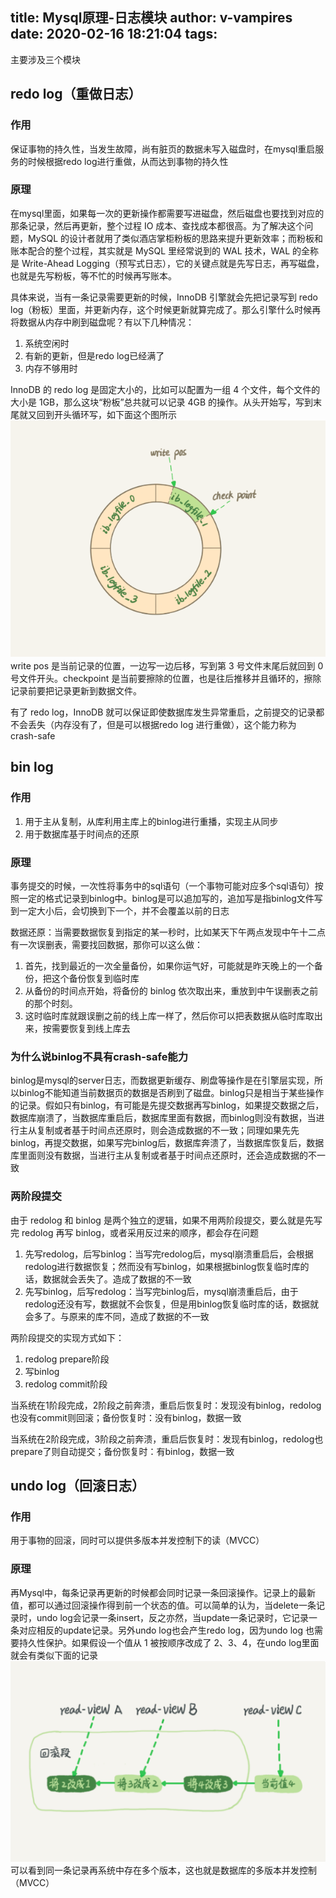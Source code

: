 title: Mysql原理-日志模块
author: v-vampires
date: 2020-02-16 18:21:04
tags:
---
主要涉及三个模块

## redo log（重做日志）
### 作用
保证事物的持久性，当发生故障，尚有脏页的数据未写入磁盘时，在mysql重启服务的时候根据redo log进行重做，从而达到事物的持久性
### 原理
在mysql里面，如果每一次的更新操作都需要写进磁盘，然后磁盘也要找到对应的那条记录，然后再更新，整个过程 IO 成本、查找成本都很高。为了解决这个问题，MySQL 的设计者就用了类似酒店掌柜粉板的思路来提升更新效率；而粉板和账本配合的整个过程，其实就是 MySQL 里经常说到的 WAL 技术，WAL 的全称是 Write-Ahead Logging（预写式日志），它的关键点就是先写日志，再写磁盘，也就是先写粉板，等不忙的时候再写账本。

具体来说，当有一条记录需要更新的时候，InnoDB 引擎就会先把记录写到 redo log（粉板）里面，并更新内存，这个时候更新就算完成了。那么引擎什么时候再将数据从内存中刷到磁盘呢？有以下几种情况：

1. 系统空闲时
2. 有新的更新，但是redo log已经满了
3. 内存不够用时

InnoDB 的 redo log 是固定大小的，比如可以配置为一组 4 个文件，每个文件的大小是 1GB，那么这块“粉板”总共就可以记录 4GB 的操作。从头开始写，写到末尾就又回到开头循环写，如下面这个图所示 
![upload successful](/images/pasted-17.png)
write pos 是当前记录的位置，一边写一边后移，写到第 3 号文件末尾后就回到 0 号文件开头。checkpoint 是当前要擦除的位置，也是往后推移并且循环的，擦除记录前要把记录更新到数据文件。

有了 redo log，InnoDB 就可以保证即使数据库发生异常重启，之前提交的记录都不会丢失（内存没有了，但是可以根据redo log 进行重做），这个能力称为 crash-safe

## bin log
### 作用
1. 用于主从复制，从库利用主库上的binlog进行重播，实现主从同步
2. 用于数据库基于时间点的还原

### 原理
事务提交的时候，一次性将事务中的sql语句（一个事物可能对应多个sql语句）按照一定的格式记录到binlog中。binlog是可以追加写的，追加写是指binlog文件写到一定大小后，会切换到下一个，并不会覆盖以前的日志

数据还原：当需要数据恢复到指定的某一秒时，比如某天下午两点发现中午十二点有一次误删表，需要找回数据，那你可以这么做：
1. 首先，找到最近的一次全量备份，如果你运气好，可能就是昨天晚上的一个备份，把这个备份恢复到临时库
2. 从备份的时间点开始，将备份的 binlog 依次取出来，重放到中午误删表之前的那个时刻。
3. 这时临时库就跟误删之前的线上库一样了，然后你可以把表数据从临时库取出来，按需要恢复到线上库去

### 为什么说binlog不具有crash-safe能力
binlog是mysql的server日志，而数据更新缓存、刷盘等操作是在引擎层实现，所以binlog不能知道当前数据页的数据是否刷到了磁盘。binlog只是相当于某些操作的记录。假如只有binlog，有可能是先提交数据再写binlog，如果提交数据之后，数据库崩溃了，当数据库重启后，数据库里面有数据，而binlog则没有数据，当进行主从复制或者基于时间点还原时，则会造成数据的不一致；同理如果先先binlog，再提交数据，如果写完binlog后，数据库奔溃了，当数据库恢复后，数据库里面则没有数据，当进行主从复制或者基于时间点还原时，还会造成数据的不一致

### 两阶段提交
由于 redolog 和 binlog 是两个独立的逻辑，如果不用两阶段提交，要么就是先写完 redolog 再写 binlog，或者采用反过来的顺序，都会存在问题
1. 先写redolog，后写binlog：当写完redolog后，mysql崩溃重启后，会根据redolog进行数据恢复；然而没有写binlog，如果根据binlog恢复临时库的话，数据就会丢失了。造成了数据的不一致
2. 先写binlog，后写redolog：当写完binlog后，mysql崩溃重启后，由于redolog还没有写，数据就不会恢复，但是用binlog恢复临时库的话，数据就会多了。与原来的库不同，造成了数据的不一致

两阶段提交的实现方式如下：
1. redolog prepare阶段
2. 写binlog
3. redolog commit阶段

当系统在1阶段完成，2阶段之前奔溃，重启后恢复时：发现没有binlog，redolog也没有commit则回滚；备份恢复时：没有binlog，数据一致

当系统在2阶段完成，3阶段之前奔溃，重启后恢复时：发现有binlog，redolog也prepare了则自动提交；备份恢复时：有binlog，数据一致

## undo log（回滚日志）
### 作用
用于事物的回滚，同时可以提供多版本并发控制下的读（MVCC）
### 原理
再Mysql中，每条记录再更新的时候都会同时记录一条回滚操作。记录上的最新值，都可以通过回滚操作得到前一个状态的值。可以简单的认为，当delete一条记录时，undo log会记录一条insert，反之亦然，当update一条记录时，它记录一条对应相反的update记录。另外undo log也会产生redo log，因为undo log 也需要持久性保护。如果假设一个值从 1 被按顺序改成了 2、3、4，在undo log里面就会有类似下面的记录
![upload successful](/images/pasted-18.png)
可以看到同一条记录再系统中存在多个版本，这也就是数据库的多版本并发控制（MVCC）